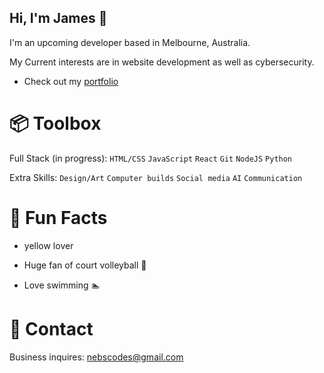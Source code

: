 ## Hi, I'm James 👋

I'm an upcoming developer based in Melbourne, Australia.

My Current interests are in website development as well as cybersecurity.

- Check out my [portfolio](https://nebsycodes.github.io/My-Portfolio/)

# 📦 Toolbox
Full Stack (in progress): `HTML/CSS` `JavaScript` `React` `Git` `NodeJS` `Python`

Extra Skills: `Design/Art` `Computer builds` `Social media` `AI` `Communication`

# 🍋 Fun Facts
- yellow lover

- Huge fan of court volleyball 🏐

- Love swimming 🏊

# 📮 Contact

Business inquires: nebscodes@gmail.com
